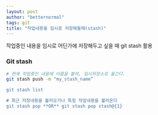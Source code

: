 ```yaml
---
layout: post
author: "betternormal"
tags: git
title: "작업내용을 임시로 저장해둘때(stash)"
---
```


작업중인 내용을 임시로 어딘가에 저장해두고 싶을 때 git stash 활용

### Git stash
```bash
# 현재 작업중인 내용에 이름을 붙여, 임시저장소로 옮긴다.
git stash push -m "my_stash_name”

git stash list

# 최근 저장내용을 불러오거나 특정 작업내용을 불러온다
git stash pop **OR** git stash pop stash@{1}
```